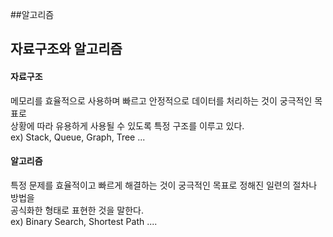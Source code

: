 ##알고리즘

## 자료구조와 알고리즘  
#### 자료구조  
메모리를 효율적으로 사용하며 빠르고 안정적으로 데이터를 처리하는 것이 궁극적인 목표로  
상황에 따라 유용하게 사용될 수 있도록 특정 구조를 이루고 있다.  
ex) Stack, Queue, Graph, Tree ...  
  
#### 알고리즘  
특정 문제를 효율적이고 빠르게 해결하는 것이 궁극적인 목표로 정해진 일련의 절차나 방법을  
공식화한 형태로 표현한 것을 말한다.  
ex) Binary Search, Shortest Path ....  

 
